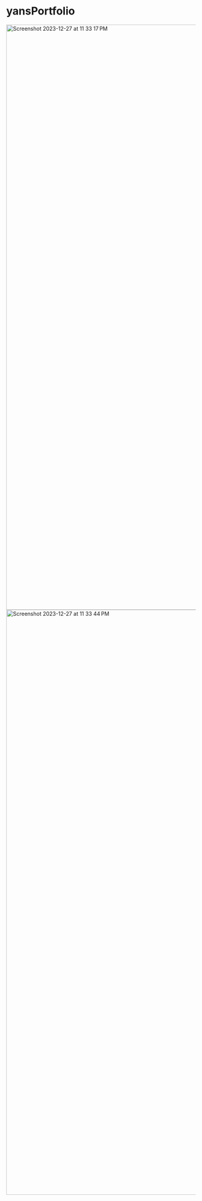 # yansPortfolio
 
<img width="1552" alt="Screenshot 2023-12-27 at 11 33 17 PM" src="https://github.com/arcillamarianec/arcillamarianec.github.io/assets/113504877/f3a13f03-23b8-4474-b0b1-67a71627b86a">
<img width="1552" alt="Screenshot 2023-12-27 at 11 33 44 PM" src="https://github.com/arcillamarianec/arcillamarianec.github.io/assets/113504877/a52c13ad-5283-4344-9e18-e870e487b29f">

